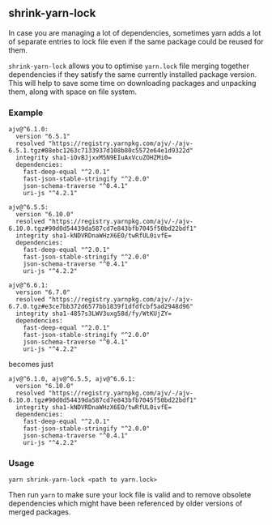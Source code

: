 ## shrink-yarn-lock
In case you are managing a lot of dependencies, sometimes yarn adds a lot of separate entries to lock file even if the same package could be reused for them.

`shrink-yarn-lock` allows you to optimise `yarn.lock` file merging together dependencies if they satisfy the same currently installed package version. This will help to save some time on downloading packages and unpacking them, along with space on file system.

### Example
```
ajv@^6.1.0:
  version "6.5.1"
  resolved "https://registry.yarnpkg.com/ajv/-/ajv-6.5.1.tgz#88ebc1263c7133937d108b80c5572e64e1d9322d"
  integrity sha1-iOvBJjxxM5N9EIuAxVcuZOHZMi0=
  dependencies:
    fast-deep-equal "^2.0.1"
    fast-json-stable-stringify "^2.0.0"
    json-schema-traverse "^0.4.1"
    uri-js "^4.2.1"

ajv@^6.5.5:
  version "6.10.0"
  resolved "https://registry.yarnpkg.com/ajv/-/ajv-6.10.0.tgz#90d0d54439da587cd7e843bfb7045f50bd22bdf1"
  integrity sha1-kNDVRDnaWHzX6EO/twRfUL0ivfE=
  dependencies:
    fast-deep-equal "^2.0.1"
    fast-json-stable-stringify "^2.0.0"
    json-schema-traverse "^0.4.1"
    uri-js "^4.2.2"

ajv@^6.6.1:
  version "6.7.0"
  resolved "https://registry.yarnpkg.com/ajv/-/ajv-6.7.0.tgz#e3ce7bb372d6577bb1839f1dfdfcbf5ad2948d96"
  integrity sha1-4857s3LWV3uxg58d/fy/WtKUjZY=
  dependencies:
    fast-deep-equal "^2.0.1"
    fast-json-stable-stringify "^2.0.0"
    json-schema-traverse "^0.4.1"
    uri-js "^4.2.2"
```
becomes just

```
ajv@^6.1.0, ajv@^6.5.5, ajv@^6.6.1:
  version "6.10.0"
  resolved "https://registry.yarnpkg.com/ajv/-/ajv-6.10.0.tgz#90d0d54439da587cd7e843bfb7045f50bd22bdf1"
  integrity sha1-kNDVRDnaWHzX6EO/twRfUL0ivfE=
  dependencies:
    fast-deep-equal "^2.0.1"
    fast-json-stable-stringify "^2.0.0"
    json-schema-traverse "^0.4.1"
    uri-js "^4.2.2"

```

### Usage
`yarn shrink-yarn-lock <path to yarn.lock>`

Then run `yarn` to make sure your lock file is valid and to remove obsolete dependencies which might have been referenced by older versions of merged packages.
